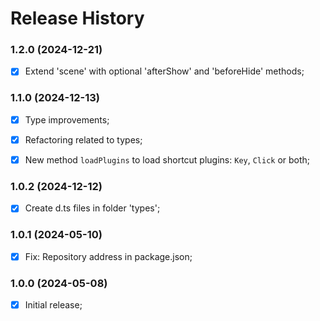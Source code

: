# Release History





### 1.2.0 (2024-12-21)
- [x] Extend 'scene' with optional 'afterShow' and 'beforeHide' methods;



### 1.1.0 (2024-12-13)
- [x] Type improvements;
- [x] Refactoring related to types;
- [x] New method `loadPlugins` to load shortcut plugins: `Key`, `Click` or both;



### 1.0.2 (2024-12-12)
- [x] Create d.ts files in folder 'types';



### 1.0.1 (2024-05-10)
- [x] Fix: Repository address in package.json;



### 1.0.0 (2024-05-08)
- [x] Initial release;


